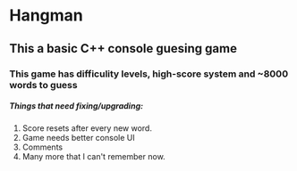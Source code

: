 # Hangman
## This a basic C++ console guesing game
### This game has difficulity levels, high-score system and ~8000 words to guess

##### Things that need fixing/upgrading:
1. Score resets after every new word.
2. Game needs better console UI
3. Comments
4. Many more that I can't remember now.

